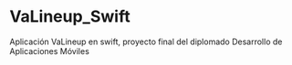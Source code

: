 # VaLineup_Swift
Aplicación VaLineup en swift, proyecto final del diplomado Desarrollo de Aplicaciones Móviles
